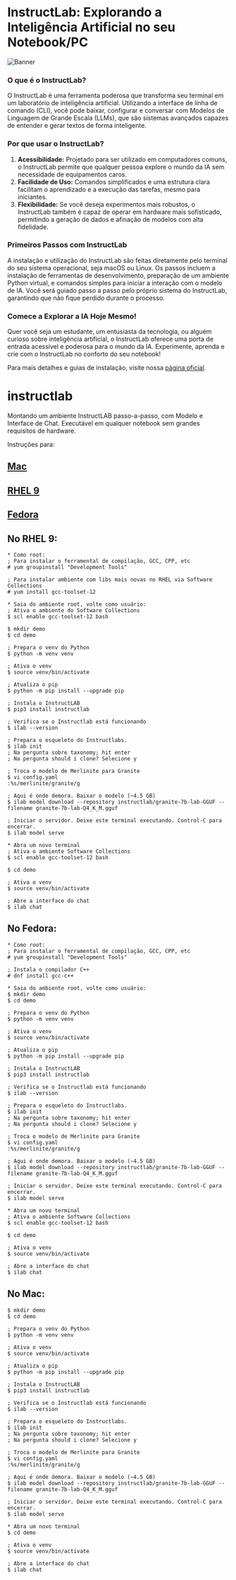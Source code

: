# InstructLab: Explorando a Inteligência Artificial no seu Notebook/PC

![Banner](https://github.com/allanroque/instructlab/assets/instructlab-banner.png)

### O que é o InstructLab?
O InstructLab é uma ferramenta poderosa que transforma seu terminal em um laboratório de inteligência artificial. Utilizando a interface de linha de comando (CLI), você pode baixar, configurar e conversar com Modelos de Linguagem de Grande Escala (LLMs), que são sistemas avançados capazes de entender e gerar textos de forma inteligente.

### Por que usar o InstructLab?
1) **Acessibilidade:** Projetado para ser utilizado em computadores comuns, o InstructLab permite que qualquer pessoa explore o mundo da IA sem necessidade de equipamentos caros.
2) **Facilidade de Uso:** Comandos simplificados e uma estrutura clara facilitam o aprendizado e a execução das tarefas, mesmo para iniciantes.
3) **Flexibilidade:** Se você deseja experimentos mais robustos, o InstructLab também é capaz de operar em hardware mais sofisticado, permitindo a geração de dados e afinação de modelos com alta fidelidade.

### Primeiros Passos com InstructLab
A instalação e utilização do InstructLab são feitas diretamente pelo terminal do seu sistema operacional, seja macOS ou Linux. Os passos incluem a instalação de ferramentas de desenvolvimento, preparação de um ambiente Python virtual, e comandos simples para iniciar a interação com o modelo de IA. Você será guiado passo a passo pelo próprio sistema do InstructLab, garantindo que não fique perdido durante o processo.

### Comece a Explorar a IA Hoje Mesmo!
Quer você seja um estudante, um entusiasta da tecnologia, ou alguém curioso sobre inteligência artificial, o InstructLab oferece uma porta de entrada acessível e poderosa para o mundo da IA. Experimente, aprenda e crie com o InstructLab no conforto do seu notebook!

Para mais detalhes e guias de instalação, visite nossa [página oficial](https://github.com/instructlab/instructlab/tree/main?tab=readme-ov-file#instructlab--ilab).

# instructlab
Montando um ambiente InstructLAB passo-a-passo, com Modelo e Interface de Chat. Executável em qualquer notebook sem grandes requisitos de hardware.

Instruções para:

## [Mac](#no-mac)
## [RHEL 9](#no-rhel-9)
## [Fedora](#no-fedora)

## No RHEL 9:

~~~
* Como root:
; Para instalar o ferramental de compilação, GCC, CPP, etc
# yum groupinstall "Development Tools"

; Para instalar ambiente com libs mais novas no RHEL via Software Collections
# yum install gcc-toolset-12

* Saia do ambiente root, volte como usuário:
; Ativa o ambiente do Software Collections
$ scl enable gcc-toolset-12 bash

$ mkdir demo
$ cd demo

; Prepara o venv do Python
$ python -m venv venv

; Ativa o venv
$ source venv/bin/activate

; Atualiza o pip
$ python -m pip install --upgrade pip

; Instala o InstructLAB
$ pip3 install instructlab

; Verifica se o Instructlab está funcionando
$ ilab --version

; Prepara o esqueleto do Instructlabs.
$ ilab init
; Na pergunta sobre taxonomy; hit enter
; Na pergunta should i clone? Selecione y

; Troca o modelo de Merlinite para Granite
$ vi config.yaml
:%s/merlinite/granite/g

; Aqui é onde demora. Baixar o modelo (~4.5 GB)
$ ilab model download --repository instructlab/granite-7b-lab-GGUF --filename granite-7b-lab-Q4_K_M.gguf

; Iniciar o servidor. Deixe este terminal executando. Control-C para encerrar.
$ ilab model serve

* Abra um novo terminal
; Ativa o ambiente Software Collections
$ scl enable gcc-toolset-12 bash

$ cd demo

; Ativa o venv
$ source venv/bin/activate

; Abre a interface do chat
$ ilab chat
~~~

## No Fedora:

~~~
* Como root:
; Para instalar o ferramental de compilação, GCC, CPP, etc
# yum groupinstall "Development Tools"

; Instala o compilador C++
# dnf install gcc-c++

* Saia do ambiente root, volte como usuário:
$ mkdir demo
$ cd demo

; Prepara o venv do Python
$ python -m venv venv

; Ativa o venv
$ source venv/bin/activate

; Atualiza o pip
$ python -m pip install --upgrade pip

; Instala o InstructLAB
$ pip3 install instructlab

; Verifica se o Instructlab está funcionando
$ ilab --version

; Prepara o esqueleto do Instructlabs.
$ ilab init
; Na pergunta sobre taxonomy; hit enter
; Na pergunta should i clone? Selecione y

; Troca o modelo de Merlinite para Granite
$ vi config.yaml
:%s/merlinite/granite/g

; Aqui é onde demora. Baixar o modelo (~4.5 GB)
$ ilab model download --repository instructlab/granite-7b-lab-GGUF --filename granite-7b-lab-Q4_K_M.gguf

; Iniciar o servidor. Deixe este terminal executando. Control-C para encerrar.
$ ilab model serve

* Abra um novo terminal
; Ativa o ambiente Software Collections
$ scl enable gcc-toolset-12 bash

$ cd demo

; Ativa o venv
$ source venv/bin/activate

; Abre a interface do chat
$ ilab chat
~~~

## No Mac:

~~~
$ mkdir demo
$ cd demo

; Prepara o venv do Python
$ python -m venv venv

; Ativa o venv
$ source venv/bin/activate

; Atualiza o pip
$ python -m pip install --upgrade pip

; Instala o InstructLAB
$ pip3 install instructlab

; Verifica se o Instructlab está funcionando
$ ilab --version

; Prepara o esqueleto do Instructlabs.
$ ilab init
; Na pergunta sobre taxonomy; hit enter
; Na pergunta should i clone? Selecione y

; Troca o modelo de Merlinite para Granite
$ vi config.yaml
:%s/merlinite/granite/g

; Aqui é onde demora. Baixar o modelo (~4.5 GB)
$ ilab model download --repository instructlab/granite-7b-lab-GGUF --filename granite-7b-lab-Q4_K_M.gguf

; Iniciar o servidor. Deixe este terminal executando. Control-C para encerrar.
$ ilab model serve

* Abra um novo terminal
$ cd demo

; Ativa o venv
$ source venv/bin/activate

; Abre a interface do chat
$ ilab chat
~~~
